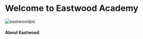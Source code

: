 # Welcome to Eastwood Academy
![eastwoodpic](https://github.com/user-attachments/assets/9c701e84-4537-4e27-8af2-63dc0d3ca046)
#### About Eastwood
